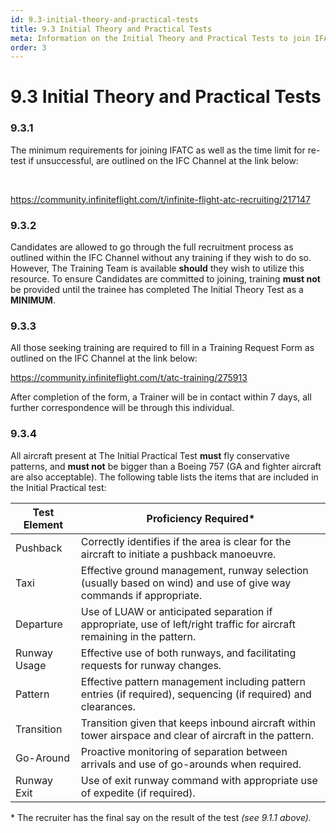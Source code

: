 ```yaml
---
id: 9.3-initial-theory-and-practical-tests
title: 9.3 Initial Theory and Practical Tests
meta: Information on the Initial Theory and Practical Tests to join IFATC.
order: 3
---
```


# 9.3  Initial Theory and Practical Tests

 

### 9.3.1    

The minimum requirements for joining IFATC as well as the time limit for re-test if unsuccessful, are outlined on the IFC Channel at the link below:

​                                          

https://community.infiniteflight.com/t/infinite-flight-atc-recruiting/217147

 

### 9.3.2    

Candidates are allowed to go through the full recruitment process as outlined within the IFC Channel without any training if they wish to do so. However, The Training Team is available **should** they wish to utilize this resource. To ensure Candidates are committed to joining, training **must not** be provided until the trainee has completed The Initial Theory Test as a **MINIMUM**.



### 9.3.3    

All those seeking training are required to fill in a Training Request Form as outlined on the IFC Channel at the link below:

 

https://community.infiniteflight.com/t/atc-training/275913

 

After completion of the form, a Trainer will be in contact within 7 days, all further correspondence will be through this individual.

 

### 9.3.4    

All aircraft present at The Initial Practical Test **must** fly conservative patterns, and **must not** be bigger than a Boeing 757 (GA and fighter aircraft are also acceptable). The following table lists the items that are included in the Initial Practical test:

 

| **Test Element** | **Proficiency  Required\***                                  |
| ---------------- | ------------------------------------------------------------ |
| Pushback         | Correctly identifies if the area is clear for  the aircraft to initiate a pushback manoeuvre. |
| Taxi             | Effective ground management, runway selection  (usually based on wind) and use of give way commands if appropriate. |
| Departure        | Use of LUAW or anticipated separation if  appropriate, use of left/right traffic for aircraft remaining in the pattern. |
| Runway  Usage    | Effective use of both runways, and  facilitating requests for runway changes. |
| Pattern          | Effective pattern management including  pattern entries (if required), sequencing (if required) and clearances. |
| Transition       | Transition given that keeps inbound aircraft  within tower airspace and clear of aircraft in the pattern. |
| Go-Around        | Proactive monitoring of separation between arrivals  and use of go-arounds when required. |
| Runway  Exit     | Use of exit runway command with appropriate  use of expedite (if required). |

 

\* The recruiter has the final say on the result of the test *(see 9.1.1 above).*